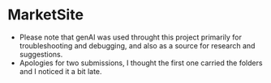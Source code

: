 # MarketSite
- Please note that genAI was used throught this project primarily for troubleshooting and debugging, and also as a source for research and suggestions.
- Apologies for two submissions, I thought the first one carried the folders and I noticed it a bit late.

